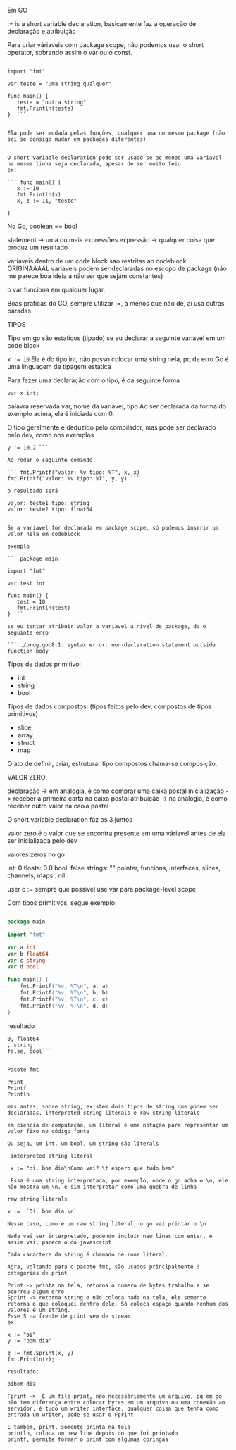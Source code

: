Em GO

:= is a short variable declaration, basicamente faz a operação de declaração e atribuição


Para criar váriaveis com package scope, não podemos usar o short operator, sobrando assim o var ou o const.

 ``` package main

import "fmt"

var teste = "uma string qualquer"

func main() {
    teste = "outra string"
    fmt.Println(teste)    
}  ``` 


Ela pode ser mudada pelas funções, qualquer uma no mesmo package (não sei se consigo mudar em packages diferentes)


O short variable declaration pode ser usado se ao menos uma variavel na mesma linha seja declarada, apesar de ser muito feio.
ex:

 ``` func main() {
    x := 10
    fmt.Println(x)
    x, z := 11, "teste"

}
 ``` 

No Go, boolean == bool

statement -> uma ou mais expressões
expressão -> qualquer coisa que produz um resultado


variaveis dentro de um code block sao restritas ao codeblock ORIGINAAAAL
variaveis podem ser declaradas no escopo de package (não me parece boa ideia a não ser que sejam constantes)

o var funciona em qualquer lugar.


Boas praticas do GO, sempre utilizar :=, a menos que não de, ai usa outras paradas



TIPOS

Tipo em go são estaticos (tipado)
se eu declarar a seguinte variavel em um code block

 ``` x := 10 ``` 
Ela é do tipo int, não posso colocar uma string nela, pq da erro
Go é uma linguagem de tipagem estatica

Para fazer uma declaração com o tipo, é da seguinte forma

 ``` var x int; ``` 

palavra reservada var, nome da variavel, tipo
Ao ser declarada da forma do exemplo acima, ela é iniciada com 0.

O tipo geralmente é deduzido pelo compilador, mas pode ser declarado pelo dev, como nos exemplos

 ``` var x string = "teste1";
y := 10.2 ``` 

Ao rodar o seguinte comando

 ``` fmt.Printf("valor: %v tipo: %T", x, x)
fmt.Printf("valor: %v tipo: %T", y, y) ``` 

o resultado será

valor: teste1 tipo: string
valor: teste2 tipo: float64


Se a variavel for declarada em package scope, só podemos inserir um valor nela em codeblock

exemplo

 ``` package main

import "fmt"

var test int

func main() {
	test = 10
	fmt.Println(test)
} ``` 

se eu tentar atribuir valor a variavel a nivel de package, da o seguinte erro 

 ``` ./prog.go:8:1: syntax error: non-declaration statement outside function body
 ``` 

Tipos de dados primitivo:
- int
- string
- bool

Tipos de dados compostos: (tipos feitos pelo dev, compostos de tipos primitivos)
- slice
- array
- struct
- map


O ato de definir, criar, estruturar tipo compostos chama-se composição.


VALOR ZERO

declaração -> em analogia, é como comprar uma caixa postal
inicialização -> receber a primeira carta na caixa postal
atribuição -> na analogia, é como receber outro valor na caixa postal

O short variable declaration faz os 3 juntos

valor zero é o valor que se encontra presente em uma váriavel antes de ela ser inicializada pelo dev

valores zeros no go

int: 0
floats: 0.0
bool: false
strings: ""
pointer, funcions, interfaces, slices, channels, maps : nil

user o := sempre que possivel
use var para package-level scope

Com tipos primitivos, segue exemplo:


```go

package main

import "fmt"

var a int
var b float64
var c string
var d bool

func main() {
	fmt.Printf("%v, %T\n", a, a)
	fmt.Printf("%v, %T\n", b, b)
	fmt.Printf("%v, %T\n", c, c)
    fmt.Printf("%v, %T\n", d, d)
}

```

resultado

```0, int
0, float64
, string 
false, bool```


Pacote fmt

Print
Printf
Println

mas antes, sobre string, existem dois tipos de string que podem ser declaradas, interpreted string literals e raw string literals

em ciencia de computação, um literal é uma notação para representar um valor fixo no código fonte

Ou seja, um int, um bool, um string são literals

 interpreted string literal

 x := "oi, bom dia\nComo vai? \t espero que tudo bem"

 Essa é uma string interpretada, por exemplo, onde o go acha o \n, ele não mostra um \n, e sim interpretar como uma quebra de linha

raw string literals

x :=  `Oi, bom dia \n`

Nesse caso, como é um raw string literal, o go vai printar o \n

Nada vai ser interpretado, podendo incluir new lines com enter, e assim vai, parece o do javascript

Cada caractere da string é chamado de rune literal.

Agra, voltando para o pacote fmt, são usados principalmente 3 categorias de print

Print -> printa na tela, retorna o numero de bytes trabalho e se ocorreu algum erro
Sprint -> retorna string e não coloca nada na tela, ele somente retorna o que coloquei dentro dele. Só coloca espaço quando nenhum dos valores é um string.
Esse S na frente de print vem de stream.
ex:

x := "oi"
y := "bom dia"

z := fmt.Sprint(x, y)
fmt.Println(z);

resultado:

oibom dia

Fprint ->  É um file print, não necessáriamente um arquivo, pq em go não tem diferença entre colocar bytes em um arquivo ou uma conexão ao servidor, é tudo um writer interface, qualquer coisa que tenha como entrada um writer, pode-se usar o Fprint

E também, print, somente printa na tela
println, coloca um new line depois do que foi printado
printf, permite formar o print com algumas coringas

